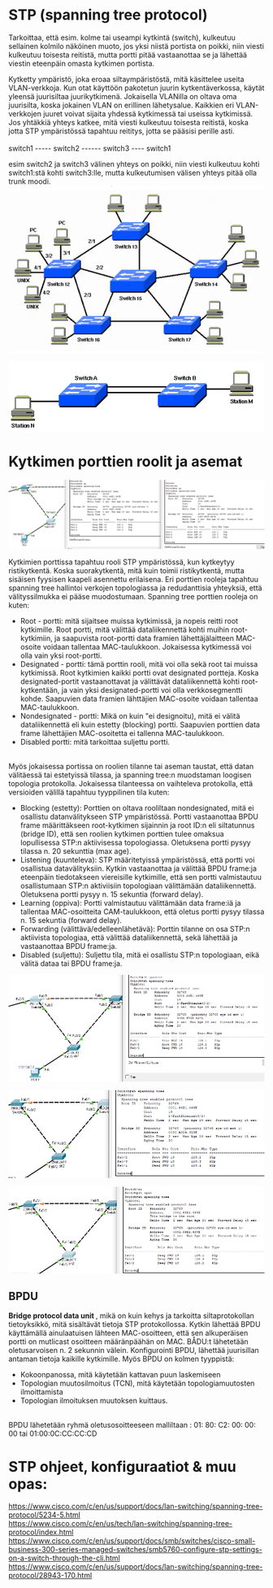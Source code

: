 # STP (spanning tree protocol)

Tarkoittaa, että esim. kolme tai useampi kytkintä (switch), kulkeutuu sellainen kolmilo näköinen muoto, jos yksi niistä portista on poikki, niin viesti kulkeutuu toisesta reitistä, mutta portti pitää vastaanottaa se ja lähettää viestin eteenpäin omasta kytkimen portista. <br>

Kytketty ympäristö, joka eroaa siltaympäristöstä, mitä käsittelee useita VLAN-verkkoja. Kun otat käyttöön pakotetun juurin kytkentäverkossa, käytät yleensä juurisiltaa juurikytkimenä. Jokaisella VLANilla on oltava oma juurisilta, koska jokainen VLAN on erillinen lähetysalue. Kaikkien eri VLAN-verkkojen juuret voivat sijaita yhdessä kytkimessä tai useissa kytkimissä. Jos yhtäkkiä yhteys katkee, mitä viesti kulkeutuu toisesta reitistä, koska jotta STP ympäristössä tapahtuu reititys, jotta se pääsisi perille asti.
<br><br>
switch1 ----- switch2 ------ switch3 ---- switch1  <br>

esim switch2 ja switch3 välinen yhteys on poikki, niin viesti kulkeutuu kohti switch1:stä kohti switch3:lle, mutta kulkeutumisen välisen yhteys pitää olla trunk moodi.
<br>
![Alt text](image/STP-topology1.PNG?raw=true "None") <br>

![Alt text](image/STP-topology2.PNG?raw=true "None") <br>

# Kytkimen porttien roolit ja asemat

![Alt text](image/STP-SwitchDetails.png?raw=true "None") <br>

Kytkimien porttissa tapahtuu rooli STP ympäristössä, kun kytkeytyy ristikytkentä. Koska suorakytkentä, mitä kuin toimii ristikytkentä, mutta sisäisen fyysisen kaapeli asennettu erilaisena. Eri porttien rooleja tapahtuu spanning tree hallintoi verkojen topologiassa ja redudanttisia yhteyksiä, että välityssilmukka ei pääse muodostumaan. Spanning tree porttien rooleja on kuten:

- Root - portti: mitä sijaitsee muissa kytkimissä, ja nopeis reitti root kytkimille. Root portti, mitä välittää dataliikennettä kohti muihin root-kytkimiin, ja saapuvista root-portti data framien lähettäjälaitteen MAC-osoite voidaan tallentaa MAC-taulukkoon. Jokaisessa kytkimessä voi olla vain yksi root-portti.
- Designated - portti: tämä porttin rooli, mitä voi olla sekä root tai muissa kytkimissä. Root kytkimien kaikki portti ovat designated portteja. Koska designated-portit vastaanottavat ja välittävät dataliikennettä kohti root-kytkentään, ja vain yksi designated-portti voi olla verkkosegmentti kohde. Saapuvien data framien lähttäjien MAC-osoite voidaan tallentaa MAC-taulukkoon.
- Nondesignated - portti: Mikä on kuin "ei designoitu), mitä ei välitä dataliikennettä eli kuin estetty (blocking) portti. Saapuvien porttien data frame lähettäjien MAC-osoitetta ei tallenna MAC-taulukkoon.
- Disabled portti: mitä tarkoittaa suljettu portti.
<br>
Myös jokaisessa portissa on roolien tilanne tai aseman taustat, että datan välitäessä tai estetyissä tilassa, ja spanning tree:n muodstaman loogisen topologia protokolla. Jokaisessa tilanteessa on vaihteleva protokolla, että versioiden välillä tapahtuu tyyppilinen tila kuten:

- Blocking (estetty): Porttien on oltava rooliltaan nondesignated, mitä ei osallistu datanvälitykseen STP ympäristössä. Portti vastaanottaa BPDU frame määrittäkseen root-kytkimen sijainnin ja root ID:n eli siltatunnus (bridge ID), että sen roolien kytkimen porttien tulee omaksua lopullisessa STP:n aktiivisessa topologiassa. Oletuksena portti pysyy tilassa n. 20 sekunttia (max age).
- Listening (kuunteleva): STP määritetyissä ympäristössä, että portti voi osallistua datavälityksiin. Kytkin vastaanottaa ja välittää BPDU frame:ja eteenpäin tiedotakseen viereisille kytkimille, että sen portti valmistautuu osallistumaan STP:n aktiviisiin topologiaan välittämään dataliikennettä. Oletuksena portti pysyy n. 15 sekuntia (forward delay).
- Learning (oppiva): Portti valmistautuu välittämään data frame:iä ja tallentaa MAC-osoitteita CAM-taulukkoon, että oletus portti pysyy tilassa n. 15 sekuntia (forward delay).
- Forwarding (välittävä/edelleenlähetävä): Porttin tilanne on osa STP:n aktiivista topologiaa, että välittää dataliikennettä, sekä lähettää ja vastaanottaa BPDU frame:ja.
- Disabled (suljettu): Suljettu tila, mitä ei osallistu STP:n topologiaan, eikä välitä dataa tai BPDU frame:ja.

![Alt text](image/STP-Switch1.PNG?raw=true "None") <br>

![Alt text](image/STP-Switch2.PNG?raw=true "None") <br>

![Alt text](image/STP-Switch3.PNG?raw=true "None") <br>


<h2>BPDU</h2>

<b> Bridge protocol data unit </b>, mikä on kuin kehys ja tarkoitta siltaprotokollan tietoyksikkö, mitä sisältävät tietoja STP protokollossa. Kytkin lähettää BPDU käyttämällä ainulaatuisen lähteen MAC-osoitteen, että sen alkuperäisen portti on mutlicast osoitteen määränpäähän on MAC. BÅDU:t lähetetään oletusarvoisen n. 2 sekunnin välein. Konfigurointi BPDU, lähettää juurisillan antaman tietoja kaikille kytkimille. Myös BPDU on kolmen tyyppistä:
- Kokoonpanossa, mitä käytetään kattavan puun laskemiseen
- Topologian muutosilmoitus (TCN), mitä käytetään topologiamuutosten ilmoittamista
- Topologian ilmoituksen muutoksen kuittaus.

<br> BPDU lähetetään ryhmä oletusosoitteeseen malliltaan : 01: 80: C2: 00: 00: 00 tai 01:00:0C:CC:CC:CD

# STP ohjeet, konfiguraatiot & muu opas:
https://www.cisco.com/c/en/us/support/docs/lan-switching/spanning-tree-protocol/5234-5.html <br>
https://www.cisco.com/c/en/us/tech/lan-switching/spanning-tree-protocol/index.html <br>
https://www.cisco.com/c/en/us/support/docs/smb/switches/cisco-small-business-300-series-managed-switches/smb5760-configure-stp-settings-on-a-switch-through-the-cli.html <br>
https://www.cisco.com/c/en/us/support/docs/lan-switching/spanning-tree-protocol/28943-170.html <br>
